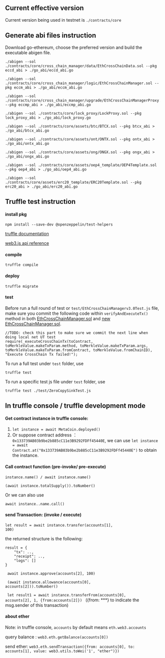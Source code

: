 ## Current effective version

Current version being used in testnet is `./contracts/core`

## Generate abi files instruction

Download go-ethereum, choose the preferred version and build the executable abigen file.

```
./abigen --sol ./contracts/core/cross_chain_manager/data/EthCrossChainData.sol --pkg eccd_abi > ./go_abi/eccd_abi.go

./abigen --sol ./contracts/core/cross_chain_manager/logic/EthCrossChainManager.sol --pkg eccm_abi > ./go_abi/eccm_abi.go

./abigen --sol ./contracts/core/cross_chain_manager/upgrade/EthCrossChainManagerProxy.sol --pkg eccmp_abi > ./go_abi/eccmp_abi.go

./abigen --sol ./contracts/core/lock_proxy/LockProxy.sol --pkg lock_proxy_abi > ./go_abi/lock_proxy.go

./abigen --sol ./contracts/core/assets/btc/BTCX.sol --pkg btcx_abi > ./go_abi/btcx_abi.go

./abigen --sol ./contracts/core/assets/ont/ONTX.sol --pkg ontx_abi > ./go_abi/ontx_abi.go

./abigen --sol ./contracts/core/assets/ong/ONGX.sol --pkg ongx_abi > ./go_abi/ongx_abi.go

./abigen --sol ./contracts/core/assets/oep4_template/OEP4Template.sol --pkg oep4_abi > ./go_abi/oep4_abi.go

./abigen --sol ./contracts/core/assets/erc20_template/ERC20Template.sol --pkg erc20_abi > ./go_abi/erc20_abi.go

```

## Truffle test instruction

#### install pkg
```
npm install --save-dev @openzeppelin/test-helpers

```



[truffle documentation](https://learnblockchain.cn/docs/truffle/getting-started/interacting-with-your-contracts.html)

[web3.js api reference](https://web3.tryblockchain.org/Web3.js-api-refrence.html)

#### compile
```
truffle compile
```

#### deploy
```
truffle migrate
```

#### test

Before run a full round of test or `test/EthCrossChainManagerv3.0Test.js` file, make sure you commit the following code within ```verifyAndExecuteTx()``` method in both [EthCrossChainManager.sol](./contracts/core/CrossChainManager/logic/EthCrossChainManager.sol) and [new EthCrossChainManager.sol](./contracts/core/CrossChainManager/logic/EthCrossChainManager_new_template.sol).
```
//TODO: check this part to make sure we commit the next line when doing local net UT test
require(_executeCrossChainTx(toContract, toMerkleValue.makeTxParam.method, toMerkleValue.makeTxParam.args, toMerkleValue.makeTxParam.fromContract, toMerkleValue.fromChainID), "Execute CrossChain Tx failed!");
```

To run a full test under `test` folder, use 
```
truffle test
```
To run a specific test js file under `test` folder, use
```
truffle test ./test/ZeroCopySinkTest.js
```



## In truffle console / truffle development mode

#### Get contract instance in truffle console:
1. <code>let instance = await MetaCoin.deployed()</code>
2. Or suppose contract address ： <code>0x133739AB03b9be2b885cC11e3B9292FDFf45440E</code>, 
    we can use <code>let instance = await Contract.at("0x133739AB03b9be2b885cC11e3B9292FDFf45440E")</code> to obtain the instance.

#### Call contract function (pre-invoke/ pre-execute)
```
instance.name() / await instance.name()

(await instance.totalSupply()).toNumber()
```
Or we can also use
```
await instance..name.call()
```

#### send Transaction: (invoke / execute)
<code>let result = await instance.transfer(accounts[1], 100)</code>

the returned structure is the following:
```
result = {
    "tx": .., 
    "receipt": ..,
    "logs": []
}

```

<code> await instance.approve(accounts[2], 100)</code>

<code> (await instance.allowance(accounts[0], accounts[2])).toNumber()</code>

<code> let result1 = await instance.transferFrom(accounts[0], accounts[2], 1, {from:accounts[2]})
</code> ({from: ***} to indicate the msg.sender of this transaction)

#### about ether

Note: in truffle console, <code>accounts</code> by default means <code>eth.web3.accounts</code>

query balance : <code>web3.eth.getBalance(accounts[0])</code>

send ether: <code>web3.eth.sendTransaction({from: accounts[0], to: accounts[1], value: web3.utils.toWei('1', "ether")})</code>



